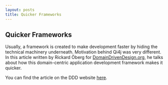 ```yaml
---
layout: posts
title: Quicker Frameworks
---
```

## Quicker Frameworks

Usually, a framework is created to make development faster by hiding the technical machinery underneath. Motivation behind Qi4j was very different. In this article written by Rickard Öberg for [DomainDrivenDesign.org](http://domaindrivendesign.org/), he talks about how this domain-centric application development framework makes it quicker.

You can find the article on the DDD website [here](http://domaindrivendesign.org/library/oberg_2009).
